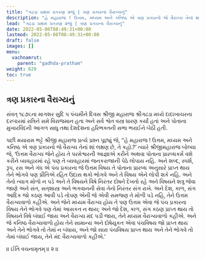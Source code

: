 ```yaml
---
title: "ગઢડા પ્રથમ પ્રકરણ ૨જું | ત્રણ પ્રકારના વૈરાગ્યનું"
description: "હે મહારાજ ! ઉત્તમ, મધ્યમ અને કનિષ્ઠ એ ત્રણ પ્રકારનો જે વૈરાગ્ય તેનાં શાં લક્ષણ છે, તે કહો.?’ ત્યારે શ્રીજીમહારાજ બોલ્યા જે, ‘ઉત્તમ વૈરાગ્ય જેને હોય તે પરમેશ્વરની આજ્ઞાએ કરીને અથવા પોતાના પ્રારબ્ધકર્મ વશે કરીને વ્યવહારમાં રહે પણ તે વ્યવહારમાં જનકરાજાની પેઠે લોપાય નહિ"
lead: "ગઢડા પ્રથમ પ્રકરણ ૨જું | ત્રણ પ્રકારના વૈરાગ્યનું"
date: 2022-05-06T08:49:31+00:00
lastmod: 2022-05-06T08:49:31+00:00
draft: false
images: []
menu:
  vachnamrut:
    parent: "gadhda-pratham"
weight: 629
toc: true
---
```


## ત્રણ પ્રકારના વૈરાગ્યનું

સંવત્‌ ૧૮૭૬ના માગશર સુદિ ૫ પંચમીને દિવસ શ્રીજી મહારાજ શ્રીગઢડા મધ્યે દાદાખાચરના દરબારમાં રાત્રિને સમે વિરાજમાન હતા અને સર્વ શ્વેત વસ્ત્ર ધારણ કર્યાં હતાં અને પોતાના મુખારવિંદની આગળ સાધુ તથા દેશદેશના હરિભક્તની સભા ભરાઈને બેઠી હતી.

પછી મયારામ ભટ્ટે શ્રીજી મહારાજ પ્રત્યે પ્રશ્ન પૂછ્યું જે, ‘‘હે મહારાજ ! ઉત્તમ, મધ્યમ અને કનિષ્ઠ એ ત્રણ પ્રકારનો જે વૈરાગ્ય તેનાં શાં લક્ષણ છે, તે કહો.?’ ત્યારે શ્રીજીમહારાજ બોલ્યા જે, ‘ઉત્તમ વૈરાગ્ય જેને હોય તે પરમેશ્વરની આજ્ઞાએ કરીને અથવા પોતાના પ્રારબ્ધકર્મ વશે કરીને વ્યવહારમાં રહે પણ તે વ્યવહારમાં જનકરાજાની પેઠે લોપાય નહિ. અને શબ્દ, સ્પર્શ, રૂપ, રસ અને ગંધ એ પંચ પ્રકારના જે ઉત્તમ વિષય તે પોતાના પ્રારબ્ધ અનુસારે પ્રાપ્ત થાય તેને ભોગવે પણ પ્રીતિએ રહિત ઉદાસ થકો ભોગવે અને તે વિષય એને લોપી શકે નહિ. અને તેનો ત્યાગ મોળો ન પડે અને તે વિષયને વિષે નિરંતર દોષને દેખતો રહે અને વિષયને શત્રુ જેવા જાણે અને સંત, સત્‌શાસ્ત્ર અને ભગવાનની સેવા તેનો નિરંતર સંગ રાખે. અને દેશ, કાળ, સંગ આદિક જો કઠણ આવી પડે તોપણ એની જે એવી સમજણ તે મોળી પડે નહિ, તેને ઉત્તમ વૈરાગ્યવાળો કહીએ. અને જેને મધ્યમ વૈરાગ્ય હોય તે પણ ઉત્તમ એવા જે પંચ પ્રકારના વિષય તેને ભોગવે પણ તેમાં આસકત ન થાય; અને જો દેશ, કાળ, સંગ કઠણ પ્રાપ્ત થાય તો વિષયને વિષે બંધાઈ જાય અને વૈરાગ્ય મંદ પડી જાય, તેને મધ્યમ વૈરાગ્યવાળો કહીએ. અને જે કનિષ્ઠ વૈરાગ્યવાળો હોય તેને સામાન્ય અને દોષેયુકત એવા પંચવિષય જો પ્રાપ્ત થાય અને તેને ભોગવે તો તેમાં ન બંધાય, અને જો સારા પંચવિષય પ્રાપ્ત થાય અને તેને ભોગવે તો તેમાં બંધાઈ જાય, તેને મંદ વૈરાગ્યવાળો કહીએ.’

।। ઈતિ વચનામૃતમ્‌ ।। ૨ ।।
